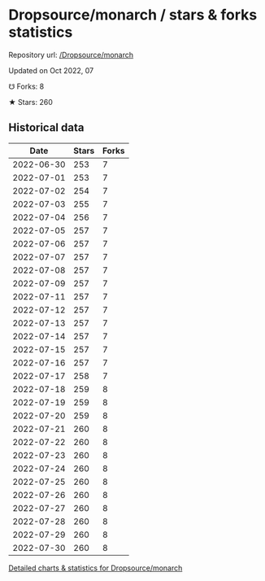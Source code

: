 # Dropsource/monarch / stars & forks statistics

Repository url: [/Dropsource/monarch](https://github.com/Dropsource/monarch)

Updated on Oct 2022, 07

☋ Forks: 8

★ Stars: 260

## Historical data
| Date | Stars | Forks |
|------|-------|-------|
| 2022-06-30 | 253 | 7 | 
| 2022-07-01 | 253 | 7 | 
| 2022-07-02 | 254 | 7 | 
| 2022-07-03 | 255 | 7 | 
| 2022-07-04 | 256 | 7 | 
| 2022-07-05 | 257 | 7 | 
| 2022-07-06 | 257 | 7 | 
| 2022-07-07 | 257 | 7 | 
| 2022-07-08 | 257 | 7 | 
| 2022-07-09 | 257 | 7 | 
| 2022-07-11 | 257 | 7 | 
| 2022-07-12 | 257 | 7 | 
| 2022-07-13 | 257 | 7 | 
| 2022-07-14 | 257 | 7 | 
| 2022-07-15 | 257 | 7 | 
| 2022-07-16 | 257 | 7 | 
| 2022-07-17 | 258 | 7 | 
| 2022-07-18 | 259 | 8 | 
| 2022-07-19 | 259 | 8 | 
| 2022-07-20 | 259 | 8 | 
| 2022-07-21 | 260 | 8 | 
| 2022-07-22 | 260 | 8 | 
| 2022-07-23 | 260 | 8 | 
| 2022-07-24 | 260 | 8 | 
| 2022-07-25 | 260 | 8 | 
| 2022-07-26 | 260 | 8 | 
| 2022-07-27 | 260 | 8 | 
| 2022-07-28 | 260 | 8 | 
| 2022-07-29 | 260 | 8 | 
| 2022-07-30 | 260 | 8 | 


[Detailed charts & statistics for Dropsource/monarch](https://reviewgithub.com/rep/Dropsource/monarch)
